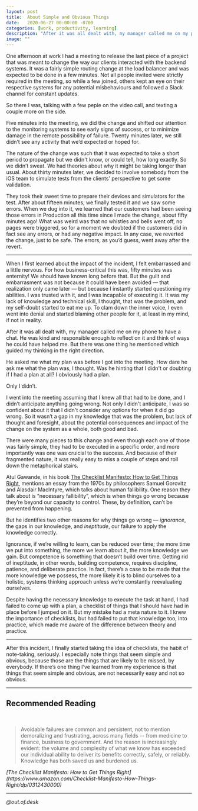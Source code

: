 ```yaml
---
layout: post
title:  About Simple and Obvious Things
date:   2020-06-27 00:00:00 -0700
categories: [work, productivity, learning]
description: "After it was all dealt with, my manager called me on my phone to have a chat. He was kind and responsible enough to reflect on it and think of ways he could have helped me. But there was one thing he mentioned which guided my thinking in the right direction."
image: ""
---
```


One afternoon at work I had a meeting to release the last piece of a project that was meant to change the way our clients interacted with the backend systems. It was a fairly simple routing change at the load balancer and was expected to be done in a few minutes. Not all people invited were strictly required in the meeting, so while a few joined, others kept an eye on their respective systems for any potential misbehaviours and followed a Slack channel for constant updates.

So there I was, talking with a few peple on the video call, and texting a couple more on the side.

Five minutes into the meeting, we did the change and shifted our attention to the monitoring systems to see early signs of success, or to minimize damage in the remote possibility of failure. Twenty minutes later, we still didn’t see any activity that we’d expected or hoped for.

The nature of the change was such that it was expected to take a short period to propagate but we didn't know, or could tell, how long exactly. So we didn’t sweat. We had theories about why it might be taking longer than usual. About thirty minutes later, we decided to involve somebody from the iOS team to simulate tests from the clients’ perspective to get some validation.

They took their sweet time to prepare their devices and simulators for the test. After about fifteen minutes, we finally tested it and we saw some errors. When we dug into it, we learned that our customers had been seeing those errors in Production all this time since I made the change, about fifty minutes ago! What was weird was that no whistles and bells went off, no pages were triggered, so for a moment we doubted if the customers did in fact see any errors, or had any negative impact. In any case, we reverted the change, just to be safe. The errors, as you’d guess, went away after the revert.

---

When I first learned about the impact of the incident, I felt embarrassed and a little nervous. For how business-critical this was, fifty minutes was enternity! We should have known long before that. But the guilt and embarrasment was not because it could have been avoided — that realization only came later — but because I instantly started questioning my abilities. I was trusted with it, and I was incapable of executing it. It was my lack of knowledge and technical skill, I thought, that was the problem, and my self-doubt started to eat me up. To clam down the inner voice, I even went into denial and started blaming other people for it, at least in my mind, if not in reality.

After it was all dealt with, my manager called me on my phone to have a chat. He was kind and responsible enough to reflect on it and think of ways he could have helped me. But there was one thing he mentioned which guided my thinking in the right direction.

He asked me what my plan was before I got into the meeting. How dare he ask me what the plan was, I thought. Was he hinting that I didn't or doubting if I had a plan at all? I obviously had a plan.

Only I didn’t.

I went into the meeting assuming that I knew all that had to be done, and I didn’t anticipate anything going wrong. Not only I didn't anticipate, I was so confident about it that I didn't consider any options for when it did go wrong. So it wasn’t a gap in my knowledge that was the problem, but lack of thought and foresight, about the potential consequences and impact of the change on the system as a whole, both good and bad.

There were many pieces to this change and even though each one of those was fairly simple, they had to be executed in a specific order, and more importantly was one was cruicial to the success. And because of their fragmented nature, it was really easy to miss a couple of steps and roll down the metaphorical stairs.

Atul Gawande, in his book [The Checklist Manifesto: How to Get Things Right](https://www.amazon.com/Checklist-Manifesto-How-Things-Right/dp/0312430000), mentions an essay from the 1970s by philosophers Samuel Gorovitz and Alasdair MacIntyre, which talks about human fallibility. One reason they talk about is “necessary fallibility”, which is when things go wrong because they’re beyond our capacity to control. These, by definition, can’t be prevented from happening.

But he identifies two other reasons for why things go wrong — *ignorance*, the gaps in our knowledge, and *ineptitude*, our failure to apply the knowledge correctly.

Ignorance, if we’re willing to learn, can be reduced over time; the more time we put into something, the more we learn about it, the more knowledge we gain. But competence is something that doesn’t build over time. Getting rid of ineptitude, in other words, building competence, requires discipline, patience, and deliberate practice. In fact, there’s a case to be made that the more knowledge we possess, the more likely it is to blind ourselves to a holistic, systems thinking approach unless we’re constantly reevaluating ourselves.

Despite having the necessary knowledge to execute the task at hand, I had failed to come up with a plan, a checklist of things that I should have had in place before I jumped on it. But my mistake had a meta nature to it. I knew the importance of checklists, but had failed to put that knowledge too, into practice, which made me aware of the difference between theory and practice.

---

After this incident, I finally started taking the idea of checklists, the habit of note-taking, seriously. I especially note things that seem simple and obvious, because those are the things that are likely to be missed, by everybody. If there’s one thing I’ve learned from my experience is that things that seem simple and obvious, are not necessarily easy and not so obvious.

---

## Recommended Reading

<br/>

<blockquote>
Avoidable failures are common and persistent, not to mention demoralizing and frustrating, across many fields -- from medicine to finance, business to government. And the reason is increasingly evident: the volume and complexity of what we know has exceeded our individual ability to deliver its benefits correctly, safely, or reliably. Knowledge has both saved us and burdened us.
</blockquote>
<cite>[The Checklist Manifesto: How to Get Things Right](https://www.amazon.com/Checklist-Manifesto-How-Things-Right/dp/0312430000)</cite>

---

*@out.of.desk*